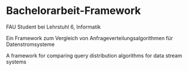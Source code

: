 # Bachelorarbeit-Framework

FAU Student bei Lehrstuhl 6, Informatik

Ein Framework zum Vergleich von Anfrageverteilungsalgorithmen für Datenstromsysteme

A framework for comparing query distribution algorithms for data stream systems



